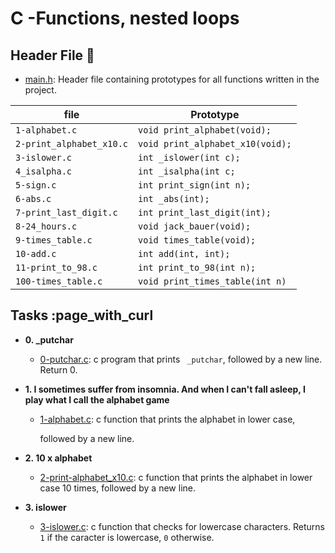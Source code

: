 # C -Functions, nested loops

## Header File :file_folder:

* [main.h](./,main.h): Header file containing prototypes for all functions written in the project.

| file                     | Prototype                       |
| ------------------------ | ------------------------------- |
| `1-alphabet.c`           | `void print_alphabet(void);`    |
| `2-print_alphabet_x10.c` | `void print_alphabet_x10(void);`|
| `3-islower.c`            | `int _islower(int c);`          |
| `4_isalpha.c`            | `int _isalpha(int c;`           |
| `5-sign.c`               | `int print_sign(int n);`        |
| `6-abs.c`                | `int _abs(int);`                |
| `7-print_last_digit.c`   | `int print_last_digit(int);`    |
| `8-24_hours.c`           | `void jack_bauer(void);`        |
| `9-times_table.c`        | `void times_table(void);`       |
| `10-add.c`               | `int add(int, int);`            |
| `11-print_to_98.c`       | `int print_to_98(int n);`       |
| `100-times_table.c`      | `void print_times_table(int n)` |

## Tasks :page_with_curl

* **0. _putchar**
  * [0-putchar.c](./0-putchar.c): c program that prints ` _putchar`, followed by a
    new line. Return 0.

* **1. I sometimes suffer from insomnia. And when I can't fall asleep, I play what I call the alphabet game**
  * [1-alphabet.c](./1-alphabet.c): c function that prints the alphabet in lower case,



    followed by a new line.

* **2. 10 x alphabet**
  * [2-print-alphabet_x10.c](./2-print_alphabet_x10.c): c function that prints the
    alphabet in lower case 10 times, followed by a new line.

* **3. islower**
  * [3-islower.c](./3-islower.c): c function that checks for lowercase characters.
    Returns `1` if the caracter is lowercase, `0` otherwise.